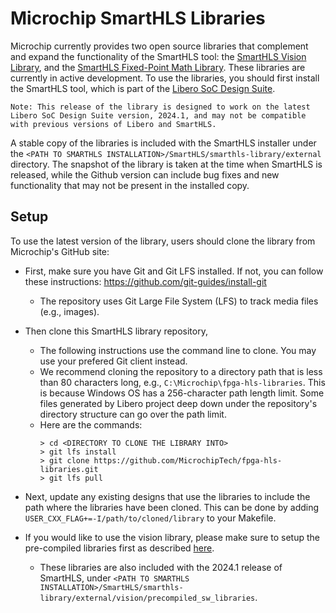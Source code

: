 # Microchip SmartHLS Libraries

Microchip currently provides two open source libraries that complement and expand the functionality of the SmartHLS tool: the [SmartHLS Vision Library](vision), and the [SmartHLS Fixed-Point Math Library](math). These libraries are currently in active development. To use the libraries, you should first install the SmartHLS tool, which is part of the [Libero SoC Design Suite](https://www.microchip.com/en-us/products/fpgas-and-plds/fpga-and-soc-design-tools/fpga/libero-software-later-versions).
 
  `Note: This release of the library is designed to work on the latest Libero SoC Design Suite version, 2024.1, and may not be compatible with previous versions of Libero and SmartHLS.`

A stable copy of the libraries is included with the SmartHLS installer under the `<PATH TO SMARTHLS INSTALLATION>/SmartHLS/smarthls-library/external` directory. The snapshot of the library is taken at the time when SmartHLS is released, while the Github version can include bug fixes and new functionality that may not be present in the installed copy.

## Setup

To use the latest version of the library, users should clone the library from Microchip's GitHub site:

- First, make sure you have Git and Git LFS installed. If not, you can follow these instructions: https://github.com/git-guides/install-git
  - The repository uses Git Large File System (LFS) to track media files (e.g., images).

- Then clone this SmartHLS library repository,
  - The following instructions use the command line to clone. You may use your prefered Git client instead.
  - We recommend cloning the repository to a directory path that is less than 80 characters long, e.g., `C:\Microchip\fpga-hls-libraries`.
    This is because Windows OS has a 256-character path length limit.
    Some files generated by Libero project deep down under the repository's directory structure can go over the path limit.
  - Here are the commands:
    ```console
    > cd <DIRECTORY TO CLONE THE LIBRARY INTO>
    > git lfs install
    > git clone https://github.com/MicrochipTech/fpga-hls-libraries.git
    > git lfs pull
    ```
    
- Next, update any existing designs that use the libraries to include the path where the libraries have been cloned. This can be done by adding `USER_CXX_FLAG+=-I/path/to/cloned/library` to your Makefile.

- If you would like to use the vision library, please make sure to setup the pre-compiled libraries first as described [here](vision/precompiled_sw_libraries).
   - These libraries are also included with the 2024.1 release of SmartHLS, under `<PATH TO SMARTHLS INSTALLATION>/SmartHLS/smarthls-library/external/vision/precompiled_sw_libraries`. 
  
